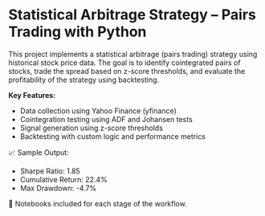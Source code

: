 # Statistical Arbitrage Strategy – Pairs Trading with Python

This project implements a statistical arbitrage (pairs trading) strategy using historical stock price data. The goal is to identify cointegrated pairs of stocks, trade the spread based on z-score thresholds, and evaluate the profitability of the strategy using backtesting.

**Key Features:**
- Data collection using Yahoo Finance (yfinance)
- Cointegration testing using ADF and Johansen tests
- Signal generation using z-score thresholds
- Backtesting with custom logic and performance metrics

📈 Sample Output:
- Sharpe Ratio: 1.85
- Cumulative Return: 22.4%
- Max Drawdown: -4.7%

📂 Notebooks included for each stage of the workflow.
